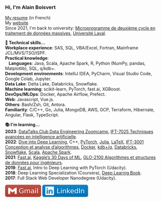 ### Hi, I'm Alain Boisvert

[My resume](pdf/cv.pdf) (in French) <br>
My [website](https://boisalai.github.io) <br>
Since 2021, I'm back to university: [Microprogramme de deuxième cycle en traitement de données massives](https://www.fsg.ulaval.ca/etudes/programmes-detudes/microprogramme-de-deuxieme-cycle-en-traitement-de-donnees-massives/), [Université Laval](https://www.ulaval.ca/).

**:apple: Technical skills...**<br>
**Workplace experience**: SAS, SQL, VBA/Excel, Fortran, Mainframe JCL/MVS/TSO/ISPF.<br>
**Practical knowledge**:<br>
&nbsp;&nbsp;&nbsp;**Languages**: Java, Scala, Apache Spark, R, Python (NumPy, pandas, Matplotlib), SQL, q/kdb+.<br>
**Development environments**: IntelliJ IDEA, PyCharm, Visual Studio Code, Google Colab, Jupyter.<br>
**Data Lake**: Delta Lake, Databricks, Snowflake.<br>
**Machine learning**: scikit-learn, PyTorch, fast.ai, XGBoost.<br>
**DevOps/MLOps**: Docker, Apache Airflow, Prefect.<br>
**Web**: Javascript, Vue.js.<br>
**Others**: Bash/Zsh, Git, Antora.<br>
**Familiarity**: C/C++, Go, Julia, MongoDB, AWS, GCP, Terraform, Hibernate, Angular, Flask, TypeScript.

**:books: I'm learning...**<br>
**2023**: [DataTalks.Club Data Engineering Zoomcamp](https://github.com/DataTalksClub/data-engineering-zoomcamp), 
[IFT-7025 Techniques avancées en intelligence artificielle](https://www.ulaval.ca/etudes/cours/ift-7025-techniques-avancees-en-intelligence-artificielle).<br> 
**2022**: [Dive into Deep Learning](https://d2l.ai/), C++, [PyTorch](https://pytorch.org/), [Julia](https://julialang.org/), [LaTeX](https://www.latex-project.org/), 
[IFT-3001 Conception et analyse d’algorithmes](https://www.ulaval.ca/etudes/cours/ift-3001-conception-et-analyse-dalgorithmes), 
[Docker](https://www.docker.com/), [kdb+/q](https://www.youtube.com/watch?v=8eoysfqO3UY), [Databricks](https://www.databricks.com/), 
[Snowflake](https://www.snowflake.com/en/), [Scala](https://www.scala-lang.org/), [Apache Spark](https://spark.apache.org/).<br>
**2021**: [Fast.ai](https://course.fast.ai/), [Kaggle’s 30 Days of ML](https://www.kaggle.com/thirty-days-of-ml), 
[GLO-2100 Algorithmes et structures de données pour ingénieurs](https://www.ulaval.ca/etudes/cours/glo-2100-algorithmes-et-structures-de-donnees-pour-lingenierie).<br>
**2019**: [Fast.ai](https://course.fast.ai/), Intro to Deep Learning with PyTorch (Udacity).<br>
**2018**: Deep Learning Specialization (Coursera), [Deep Learnig Book](https://www.deeplearningbook.org/).<br>
**2017**: Full Stack Web Developer Nanodegree (Udacity).

<a href="mailto:ay.boisvert@gmail.com"><img src="images/gmail.svg"></a>
<a href="https://www.linkedin.com/in/alain-boisvert-98b058156/"><img src="images/linkedin.svg"></a>
